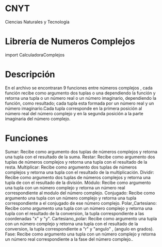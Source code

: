 # CNYT
Ciencias Naturales y Tecnología
# Librería de Numeros Complejos
import CalculadoraComplejos
# Descripción
En el archivo se encontraran 9 funciones entre números complejos , cada función recibe como argumento dos tuplas o una dependiendo la función y retorna una tupla o un número real o un número imaginario, dependiendo la función, como resultado; cada tupla esta formada por un número real y un número imaginario.Cada tupla corresponde en la primera posición al número real del número complejo y en la segunda posición a la parte imaginaria del número complejo.
# Funciones
Sumar: Recibe como argumento dos tuplas de números complejos y retorna una tupla con el resultado de la suma.
Restar: Recibe como argumento dos tuplas de números complejos y retorna una tupla con el resultado de la resta.
Multiplicar: Recibe como argumento dos tuplas de números complejos y retorna una tupla con el resultado de la multiplicación.
Dividir: Recibe como argumento dos tuplas de números complejos y retorna una tupla de con el resultado de la división.
Módulo: Recibe como argumento una tupla con un número complejo y retorna un número real correspondiente al modulo del número complejo.
Conjugado: Recibe como argumento una tupla con un número complejo y retorna una tupla correspondiente a el conjugado de ese número complejo.
Polar_Cartesiano: Recibe como argumento una tupla con un número complejo y retorna una tupla con el resultado de la conversion, la tupla correspondiente a las coordenadas "x" y "y".
Cartesiano_polar: Recibe como argumento una tupla con un número complejo y retorna una tupla con el resultado de la conversion, la tupla correspondiente a "r" y "angulo" , (angulo en grados).
Fase: Recibe como argumento una tupla con un número complejo y retorna un número real correspondiente a la fase del número complejo..
